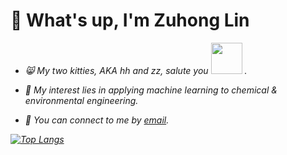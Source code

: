 # 🤠 What's up, I'm Zuhong Lin
  
- <p><em> 😸 My two kitties, AKA hh and zz, salute you <img src="https://github.com/lzhzzzzwill/lzhzzzzwill/blob/main/kitty/hhzz.png" width="50">  .

- 🧐 My interest lies in applying machine learning to chemical & environmental engineering.

- 📮 You can connect to me by [email](mailto:lzhzzzzgkbs@163.com).

[![Top Langs](https://github-readme-stats.vercel.app/api/top-langs/?username=lzhzzzzwill)](https://github.com/anuraghazra/github-readme-stats)
